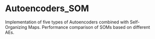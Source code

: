 # Autoencoders_SOM
Implementation of five types of Autoencoders combined with Self-Organizing Maps. Performance comparison of SOMs based on different AEs.
